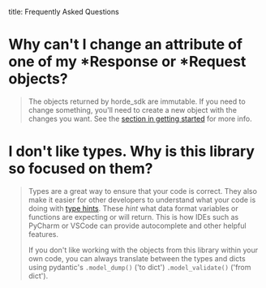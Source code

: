 title: Frequently Asked Questions

# Why can't I change an attribute of one of my \*Response or \*Request objects?

> The objects returned by horde_sdk are immutable. If you need to change
> something, you'll need to create a new object with the changes you
> want. See the [section in getting started](../getting_started/#faux-immutability-or-why-cant-i-change-this-attribute) for more info.

# I don't like types. Why is this library so focused on them?

> Types are a great way to ensure that your code is correct. They also
> make it easier for other developers to understand what your code is
> doing with [type
> hints](https://docs.python.org/3/library/typing.html). These *hint*
> what data format variables or functions are expecting or will
> return. This is how IDEs such as PyCharm or VSCode can provide
> autocomplete and other helpful features.
>
> If you don't like working with the objects from this library within
> your own code, you can always translate between the types and dicts using
> pydantic's `.model_dump()` ('to dict') `.model_validate()` ('from dict').
